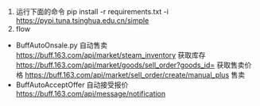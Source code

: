 1. 运行下面的命令
pip install -r requirements.txt -i https://pypi.tuna.tsinghua.edu.cn/simple
2. flow 
- BuffAutoOnsale.py 自动售卖
  https://buff.163.com/api/market/steam_inventory  获取库存
  https://buff.163.com/api/market/goods/sell_order?goods_id=  获取售卖价格
  https://buff.163.com/api/market/sell_order/create/manual_plus 售卖
- BuffAutoAcceptOffer 自动接受报价
  https://buff.163.com/api/message/notification